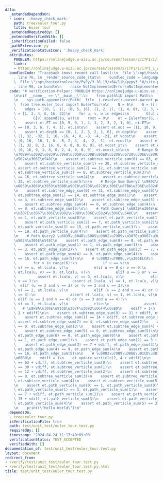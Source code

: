 ```yaml
---
data:
  _extendedDependsOn:
  - icon: ':heavy_check_mark:'
    path: tree/euler_tour.py
    title: Euler tour
  _extendedRequiredBy: []
  _extendedVerifiedWith: []
  _isVerificationFailed: false
  _pathExtension: py
  _verificationStatusIcon: ':heavy_check_mark:'
  attributes:
    PROBLEM: https://onlinejudge.u-aizu.ac.jp/courses/lesson/2/ITP1/1/ITP1_1_A
    links:
    - https://onlinejudge.u-aizu.ac.jp/courses/lesson/2/ITP1/1/ITP1_1_A
  bundledCode: "Traceback (most recent call last):\n  File \"/opt/hostedtoolcache/PyPy/3.10.13/x64/lib/pypy3.10/site-packages/onlinejudge_verify/documentation/build.py\"\
    , line 76, in _render_source_code_stat\n    bundled_code = language.bundle(\n\
    \  File \"/opt/hostedtoolcache/PyPy/3.10.13/x64/lib/pypy3.10/site-packages/onlinejudge_verify/languages/python.py\"\
    , line 96, in bundle\n    raise NotImplementedError\nNotImplementedError\n"
  code: "# verification-helper: PROBLEM https://onlinejudge.u-aizu.ac.jp/courses/lesson/2/ITP1/1/ITP1_1_A\n\
    \n\nif __name__ == \"__main__\":\n    from pathlib import Path\n    import sys\n\
    \n    sys.path.append(str(Path(__file__).resolve().parent.parent.parent))\n  \
    \  from tree.euler_tour import EulerTour\n\n    N = 6\n    G = [[] for _ in range(N)]\n\
    \    edges = [(0, 1, 1), (0, 5, 16), (1, 2, 2), (1, 4, 8), (2, 3, 4)]\n    Vs\
    \ = [1, 2, 4, 8, 16, 32]\n    for u, v, w in edges:\n        G[u].append((v, w))\n\
    \        G[v].append((u, w))\n    root = 0\n    et = EulerTour(G, root, Vs)\n\n\
    \    assert et.ET == [0, 5, 0, 1, 4, 1, 2, 3, 2, 1, 0], et.ET\n    assert et.into\
    \ == [0, 3, 6, 7, 4, 1], et.into\n    assert et.out == [11, 10, 9, 8, 5, 2], et.out\n\
    \    assert et.depth == [0, 1, 2, 3, 2, 1, 6], et.depth\n    assert et.vcost ==\
    \ [1, 32, -32, 2, 16, -16, 4, 8, -8, -4, -2], et.vcost\n    assert et.ecost ==\
    \ [0, 16, -16, 1, 8, -8, 2, 4, -4, -2, -1], et.ecost\n    assert et.vcost_st ==\
    \ [1, 32, 0, 2, 16, 0, 4, 8, 0, 0, 0], et.vcost_st\n    assert et.ecost_st ==\
    \ [0, 16, 0, 1, 8, 0, 2, 4, 0, 0, 0], et.ecost_st\n\n    # Range Sum Query1 \u9802\
    \u70B9v\u3092\u6839\u3068\u3059\u308B\u90E8\u5206\u6728\u306E\u9802\u70B9\u306E\
    \u5024\u306E\u548C\n    assert et.subtree_verticle_sum(0) == 63, et.subtree_verticle_sum(0)\n\
    \    assert et.subtree_verticle_sum(1) == 30, et.subtree_verticle_sum(1)\n   \
    \ assert et.subtree_verticle_sum(2) == 12, et.subtree_verticle_sum(2)\n    assert\
    \ et.subtree_verticle_sum(3) == 8, et.subtree_verticle_sum(3)\n    assert et.subtree_verticle_sum(4)\
    \ == 16, et.subtree_verticle_sum(4)\n    assert et.subtree_verticle_sum(5) ==\
    \ 32, et.subtree_verticle_sum(5)\n\n    # Range Sum Query2 \u9802\u70B9v\u3092\
    \u6839\u3068\u3059\u308B\u90E8\u5206\u6728\u306E\u8FBA\u306E\u5024\u306E\u548C\
    \n    assert et.subtree_edge_sum(0) == 31, et.subtree_edge_sum(0)\n    assert\
    \ et.subtree_edge_sum(1) == 14, et.subtree_edge_sum(1)\n    assert et.subtree_edge_sum(2)\
    \ == 4, et.subtree_edge_sum(2)\n    assert et.subtree_edge_sum(3) == 0, et.subtree_edge_sum(3)\n\
    \    assert et.subtree_edge_sum(4) == 0, et.subtree_edge_sum(4)\n    assert et.subtree_edge_sum(5)\
    \ == 0, et.subtree_edge_sum(5)\n\n    # Path Query1 \u6839\u304B\u3089\u9802\u70B9\
    v\u307E\u3067\u306E\u9802\u70B9\u306E\u5024\u306E\u548C\n    assert et.path_verticle_sum(0)\
    \ == 1, et.path_verticle_sum(0)\n    assert et.path_verticle_sum(1) == 3, et.path_verticle_sum(1)\n\
    \    assert et.path_verticle_sum(2) == 7, et.path_verticle_sum(2)\n    assert\
    \ et.path_verticle_sum(3) == 15, et.path_verticle_sum(3)\n    assert et.path_verticle_sum(4)\
    \ == 19, et.path_verticle_sum(4)\n    assert et.path_verticle_sum(5) == 33, et.path_verticle_sum(5)\n\
    \n    # Path Query2 \u6839\u304B\u3089\u9802\u70B9v\u307E\u3067\u306E\u8FBA\u306E\
    \u5024\u306E\u548C\n    assert et.path_edge_sum(0) == 0, et.path_edge_sum(0)\n\
    \    assert et.path_edge_sum(1) == 1, et.path_edge_sum(1)\n    assert et.path_edge_sum(2)\
    \ == 3, et.path_edge_sum(2)\n    assert et.path_edge_sum(3) == 7, et.path_edge_sum(3)\n\
    \    assert et.path_edge_sum(4) == 9, et.path_edge_sum(4)\n    assert et.path_edge_sum(5)\
    \ == 16, et.path_edge_sum(5)\n\n    # \u9802\u70B9u,v\u306ELCA\n    for u in range(6):\n\
    \        for v in range(6):\n            if u == v:\n                assert et.lca(u,\
    \ v) == u, et.lca(u, v)\n            elif u == 0 or v == 0:\n                assert\
    \ et.lca(u, v) == 0, et.lca(u, v)\n            elif u == 5 or v == 5:\n      \
    \          assert et.lca(u, v) == 0, et.lca(u, v)\n            elif u == 1 or\
    \ v == 1:\n                assert et.lca(u, v) == 1, et.lca(u, v)\n          \
    \  elif (u == 2 and v == 3) or (v == 2 and u == 3):\n                assert et.lca(u,\
    \ v) == 2, et.lca(u, v)\n            elif (u == 2 and v == 4) or (v == 2 and u\
    \ == 4):\n                assert et.lca(u, v) == 1, et.lca(u, v)\n           \
    \ elif (u == 3 and v == 4) or (v == 3 and u == 4):\n                assert et.lca(u,\
    \ v) == 1, et.lca(u, v)\n            else:\n                assert False\n\n \
    \   # \u8FBA\u306E\u91CD\u307F\u3092\u66F4\u65B0\n    ediff = 1\n    et.update_parent_edge(2,\
    \ 2 + ediff)\n\n    assert et.subtree_edge_sum(0) == 31 + ediff, et.subtree_edge_sum(0)\n\
    \    assert et.subtree_edge_sum(1) == 14 + ediff, et.subtree_edge_sum(1)\n   \
    \ assert et.subtree_edge_sum(2) == 4, et.subtree_edge_sum(2)\n    assert et.subtree_edge_sum(3)\
    \ == 0, et.subtree_edge_sum(3)\n    assert et.subtree_edge_sum(4) == 0, et.subtree_edge_sum(4)\n\
    \    assert et.subtree_edge_sum(5) == 0, et.subtree_edge_sum(5)\n\n    assert\
    \ et.path_edge_sum(0) == 0, et.path_edge_sum(0)\n    assert et.path_edge_sum(1)\
    \ == 1, et.path_edge_sum(1)\n    assert et.path_edge_sum(2) == 3 + ediff, et.path_edge_sum(2)\n\
    \    assert et.path_edge_sum(3) == 7 + ediff, et.path_edge_sum(3)\n    assert\
    \ et.path_edge_sum(4) == 9, et.path_edge_sum(4)\n    assert et.path_edge_sum(5)\
    \ == 16, et.path_edge_sum(5)\n\n    # \u9802\u70B9\u306E\u91CD\u307F\u3092\u66F4\
    \u65B0\n    vdiff = 1\n    et.update_verticle(2, 4 + vdiff)\n\n    assert et.subtree_verticle_sum(0)\
    \ == 63 + vdiff, et.subtree_verticle_sum(0)\n    assert et.subtree_verticle_sum(1)\
    \ == 30 + vdiff, et.subtree_verticle_sum(1)\n    assert et.subtree_verticle_sum(2)\
    \ == 12 + vdiff, et.subtree_verticle_sum(2)\n    assert et.subtree_verticle_sum(3)\
    \ == 8, et.subtree_verticle_sum(3)\n    assert et.subtree_verticle_sum(4) == 16,\
    \ et.subtree_verticle_sum(4)\n    assert et.subtree_verticle_sum(5) == 32, et.subtree_verticle_sum(5)\n\
    \n    assert et.path_verticle_sum(0) == 1, et.path_verticle_sum(0)\n    assert\
    \ et.path_verticle_sum(1) == 3, et.path_verticle_sum(1)\n    assert et.path_verticle_sum(2)\
    \ == 7 + vdiff, et.path_verticle_sum(2)\n    assert et.path_verticle_sum(3) ==\
    \ 15 + vdiff, et.path_verticle_sum(3)\n    assert et.path_verticle_sum(4) == 19,\
    \ et.path_verticle_sum(4)\n    assert et.path_verticle_sum(5) == 33, et.path_verticle_sum(5)\n\
    \n    print(\"Hello World\")\n"
  dependsOn:
  - tree/euler_tour.py
  isVerificationFile: true
  path: test/unit_test/euler_tour.test.py
  requiredBy: []
  timestamp: '2024-04-24 11:17:49+09:00'
  verificationStatus: TEST_ACCEPTED
  verifiedWith: []
documentation_of: test/unit_test/euler_tour.test.py
layout: document
redirect_from:
- /verify/test/unit_test/euler_tour.test.py
- /verify/test/unit_test/euler_tour.test.py.html
title: test/unit_test/euler_tour.test.py
---
```

